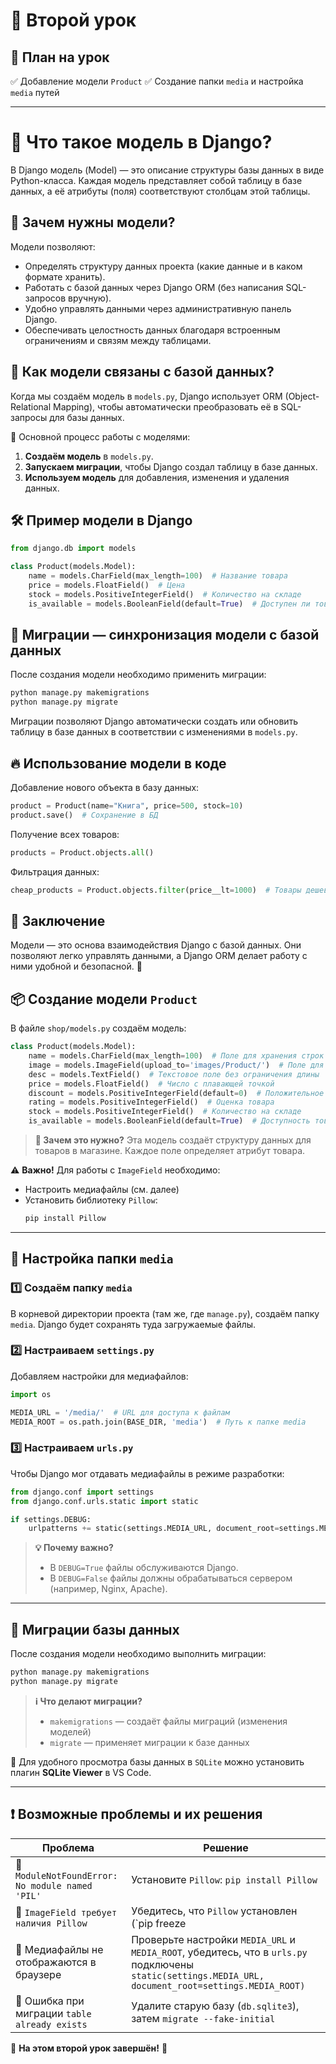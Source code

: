 # 📌 Второй урок

## 📅 План на урок
✅ Добавление модели `Product`
✅ Создание папки `media` и настройка `media` путей

---

# 📌 Что такое модель в Django?

В Django модель (Model) — это описание структуры базы данных в виде Python-класса. Каждая модель представляет собой таблицу в базе данных, а её атрибуты (поля) соответствуют столбцам этой таблицы.

## 🔹 Зачем нужны модели?

Модели позволяют:
- Определять структуру данных проекта (какие данные и в каком формате хранить).
- Работать с базой данных через Django ORM (без написания SQL-запросов вручную).
- Удобно управлять данными через административную панель Django.
- Обеспечивать целостность данных благодаря встроенным ограничениям и связям между таблицами.

## 🔗 Как модели связаны с базой данных?

Когда мы создаём модель в `models.py`, Django использует ORM (Object-Relational Mapping), чтобы автоматически преобразовать её в SQL-запросы для базы данных. 

🔹 Основной процесс работы с моделями:
1. **Создаём модель** в `models.py`.
2. **Запускаем миграции**, чтобы Django создал таблицу в базе данных.
3. **Используем модель** для добавления, изменения и удаления данных.

## 🛠 Пример модели в Django

```python
from django.db import models

class Product(models.Model):
    name = models.CharField(max_length=100)  # Название товара
    price = models.FloatField()  # Цена
    stock = models.PositiveIntegerField()  # Количество на складе
    is_available = models.BooleanField(default=True)  # Доступен ли товар
```

## 🔄 Миграции — синхронизация модели с базой данных

После создания модели необходимо применить миграции:

```sh
python manage.py makemigrations
python manage.py migrate
```

Миграции позволяют Django автоматически создать или обновить таблицу в базе данных в соответствии с изменениями в `models.py`.

## 🔥 Использование модели в коде

Добавление нового объекта в базу данных:

```python
product = Product(name="Книга", price=500, stock=10)
product.save()  # Сохранение в БД
```

Получение всех товаров:

```python
products = Product.objects.all()
```

Фильтрация данных:

```python
cheap_products = Product.objects.filter(price__lt=1000)  # Товары дешевле 1000
```

## 📌 Заключение
Модели — это основа взаимодействия Django с базой данных. Они позволяют легко управлять данными, а Django ORM делает работу с ними удобной и безопасной. 🚀


## 📦 Создание модели `Product`
В файле `shop/models.py` создаём модель:

```python
class Product(models.Model):
    name = models.CharField(max_length=100)  # Поле для хранения строк
    image = models.ImageField(upload_to='images/Product/')  # Поле для изображений
    desc = models.TextField()  # Текстовое поле без ограничения длины
    price = models.FloatField()  # Число с плавающей точкой
    discount = models.PositiveIntegerField(default=0)  # Положительное целое число
    rating = models.PositiveIntegerField()  # Оценка товара
    stock = models.PositiveIntegerField()  # Количество на складе
    is_available = models.BooleanField(default=True)  # Доступность товара
```

> **🔹 Зачем это нужно?**
> Эта модель создаёт структуру данных для товаров в магазине. Каждое поле определяет атрибут товара.

⚠️ **Важно!** Для работы с `ImageField` необходимо:
- Настроить медиафайлы (см. далее)
- Установить библиотеку `Pillow`:
  ```sh
  pip install Pillow
  ```

---

## 📂 Настройка папки `media`
### 1️⃣ Создаём папку `media`
В корневой директории проекта (там же, где `manage.py`), создаём папку `media`. Django будет сохранять туда загружаемые файлы.

### 2️⃣ Настраиваем `settings.py`
Добавляем настройки для медиафайлов:

```python
import os

MEDIA_URL = '/media/'  # URL для доступа к файлам
MEDIA_ROOT = os.path.join(BASE_DIR, 'media')  # Путь к папке media
```

### 3️⃣ Настраиваем `urls.py`
Чтобы Django мог отдавать медиафайлы в режиме разработки:

```python
from django.conf import settings
from django.conf.urls.static import static

if settings.DEBUG:
    urlpatterns += static(settings.MEDIA_URL, document_root=settings.MEDIA_ROOT)
```

> **💡 Почему важно?**
> - В `DEBUG=True` файлы обслуживаются Django.
> - В `DEBUG=False` файлы должны обрабатываться сервером (например, Nginx, Apache).

---

## 🔄 Миграции базы данных

После создания модели необходимо выполнить миграции:

```sh
python manage.py makemigrations
python manage.py migrate
```

> **ℹ️ Что делают миграции?**
> - `makemigrations` — создаёт файлы миграций (изменения моделей)
> - `migrate` — применяет миграции к базе данных

🔹 Для удобного просмотра базы данных в `SQLite` можно установить плагин **SQLite Viewer** в VS Code.

---

## ❗ Возможные проблемы и их решения

| Проблема | Решение |
|----------|---------|
| 🔴 `ModuleNotFoundError: No module named 'PIL'` | Установите `Pillow`: `pip install Pillow` |
| 🔴 `ImageField требует наличия Pillow` | Убедитесь, что `Pillow` установлен (`pip freeze | grep Pillow`) |
| 🔴 Медиафайлы не отображаются в браузере | Проверьте настройки `MEDIA_URL` и `MEDIA_ROOT`, убедитесь, что в `urls.py` подключены `static(settings.MEDIA_URL, document_root=settings.MEDIA_ROOT)` |
| 🔴 Ошибка при миграции `table already exists` | Удалите старую базу (`db.sqlite3`), затем `migrate --fake-initial` |

🎉 **На этом второй урок завершён!** 🚀

